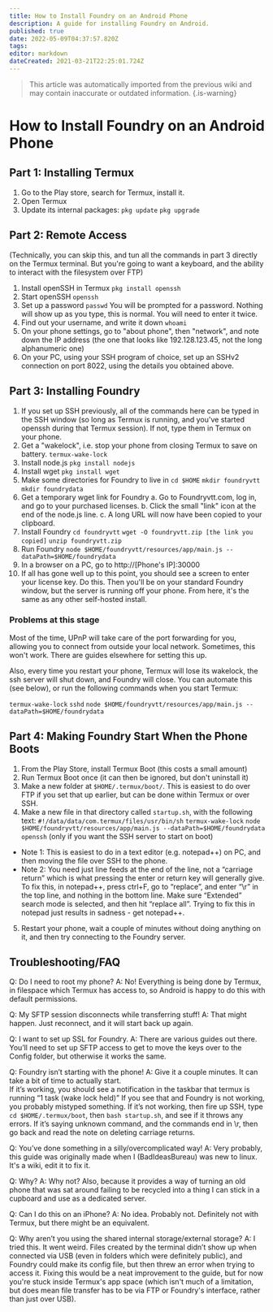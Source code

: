 ```yaml
---
title: How to Install Foundry on an Android Phone
description: A guide for installing Foundry on Android.
published: true
date: 2022-05-09T04:37:57.820Z
tags: 
editor: markdown
dateCreated: 2021-03-21T22:25:01.724Z
---
```


>This article was automatically imported from the previous wiki and may contain inaccurate or outdated information.
{.is-warning}

# How to Install Foundry on an Android Phone
## Part 1: Installing Termux
1. Go to the Play store, search for Termux, install it.
2. Open Termux
3. Update its internal packages:
  	`pkg update`
    `pkg upgrade`

## Part 2: Remote Access
(Technically, you can skip this, and tun all the commands in part 3 directly on the Termux terminal.  But you're going to want a keyboard, and the ability to interact with the filesystem over FTP)

1.	Install openSSH in Termux
		`pkg install openssh`
2.	Start openSSH
		`openssh`
3.	Set up a password
		`passwd`
    You will be prompted for a password.  Nothing will show up as you type, this is normal.  You will need to enter it twice.
4.	Find out your username, and write it down
		`whoami`
5.	On your phone settings, go to "about phone", then "network", and note down the IP address (the one that looks like 192.128.123.45, not the long alphanumeric one)
6.	On your PC, using your SSH program of choice, set up an SSHv2 connection on port 8022, using the details you obtained above.

## Part 3: Installing Foundry

1.	If you set up SSH previously, all of the commands here can be typed in the SSH window (so long as Termux is running, and you've started openssh during that Termux session).  If not, type them in Termux on your phone.
2.	Get a "wakelock", i.e. stop your phone from closing Termux to save on battery.
		`termux-wake-lock`
3.	Install node.js
		`pkg install nodejs`
4. 	Install wget
		`pkg install wget`
5.	Make some directories for Foundry to live in
		`cd $HOME`
    `mkdir foundryvtt`
    `mkdir foundrydata`
6.	Get a temporary wget link for Foundry
	a.	Go to Foundryvtt.com, log in, and go to your purchased licenses.
  b.	Click the small "link" icon at the end of the node.js line.
  c.	A long URL will now have been copied to your clipboard.
7.	Install Foundry
		`cd foundryvtt`
    `wget -O foundryvtt.zip [the link you copied]`
    `unzip foundryvtt.zip`
8.	Run Foundry
		`node $HOME/foundryvtt/resources/app/main.js --dataPath=$HOME/foundrydata`
9.	In a browser on a PC, go to http://[Phone's IP]:30000
10.	If all has gone well up to this point, you should see a screen to enter your license key.  Do this.  Then you'll be on your standard Foundry window, but the server is running off your phone.  From here, it's the same as any other self-hosted install.

### Problems at this stage

Most of the time, UPnP will take care of the port forwarding for you, allowing you to connect from outside your local network.  Sometimes, this won't work.  There are guides elsewhere for setting this up.

Also, every time you restart your phone, Termux will lose its wakelock, the ssh server will shut down, and Foundry will close.  You can automate this (see below), or run the following commands when you start Termux:

`termux-wake-lock`
`sshd`
`node $HOME/foundryvtt/resources/app/main.js --dataPath=$HOME/foundrydata`

## Part 4: Making Foundry Start When the Phone Boots
1.	From the Play Store, install Termux Boot (this costs a small amount)
2.	Run Termux Boot once (it can then be ignored, but don't uninstall it)
3.	Make a new folder at `$HOME/.termux/boot/`.  This is easiest to do over FTP if you set that up earlier, but can be done within Termux or over SSH.
4.	Make a new file in that directory called `startup.sh`, with the following text:
	`#!/data/data/com.termux/files/usr/bin/sh`
	`termux-wake-lock`
	`node $HOME/foundryvtt/resources/app/main.js --dataPath=$HOME/foundrydata`
  `openssh` (only if you want the SSH server to start on boot)
  
- Note 1:  This is easiest to do in a text editor (e.g. notepad++) on PC, and then moving the file over SSH to the phone.
- Note 2:  You need just line feeds at the end of the line, not a “carriage return” which is what pressing the enter or return key will generally give.  To fix this, in notepad++, press ctrl+F, go to “replace”, and enter “\r” in the top line, and nothing in the bottom line.  Make sure “Extended” search mode is selected, and then hit “replace all”.  Trying to fix this in notepad just results in sadness - get notepad++.
  
5.	Restart your phone, wait a couple of minutes without doing anything on it, and then try connecting to the Foundry server.

## Troubleshooting/FAQ
Q: Do I need to root my phone?
A: No! Everything is being done by Termux, in filespace which Termux has access to, so Android is happy to do this with default permissions.

Q: My SFTP session disconnects while transferring stuff!
A: That might happen.  Just reconnect, and it will start back up again.

Q: I want to set up SSL for Foundry.
A: There are various guides out there.  You’ll need to set up SFTP access to get to move the keys over to the Config folder, but otherwise it works the same.

Q: Foundry isn’t starting with the phone!
A: Give it a couple minutes. It can take a bit of time to actually start.  
	If it’s working, you should see a notification in the taskbar that termux is running “1 task (wake lock held)”
	If you see that and Foundry is not working, you probably mistyped something.
	If it’s not working, then fire up SSH, type `cd $HOME/.termux/boot`, then `bash startup.sh`, and see if it throws any errors.  If it’s saying unknown command, and the commands end in \r, then go back and read the note on deleting carriage returns.

Q: You’ve done something in a silly/overcomplicated way!
A: Very probably, this guide was originally made when I (BadIdeasBureau) was new to linux.  It's a wiki, edit it to fix it.

Q: Why?
A: Why not?
Also, because it provides a way of turning an old phone that was sat around failing to be recycled into a thing I can stick in a cupboard and use as a dedicated server.

Q: Can I do this on an iPhone?
A: No idea.  Probably not.  Definitely not with Termux, but there might be an equivalent.

Q: Why aren’t you using the shared internal storage/external storage?
A: I tried this.  It went weird.  Files created by the terminal didn’t show up when connected via USB (even in folders which were definitely public), and Foundry could make its config file, but then threw an error when trying to access it. Fixing this would be a neat improvement to the guide, but for now you're stuck inside Termux's app space (which isn't much of a limitation, but does mean file transfer has to be via FTP or Foundry's interface, rather than just over USB).



